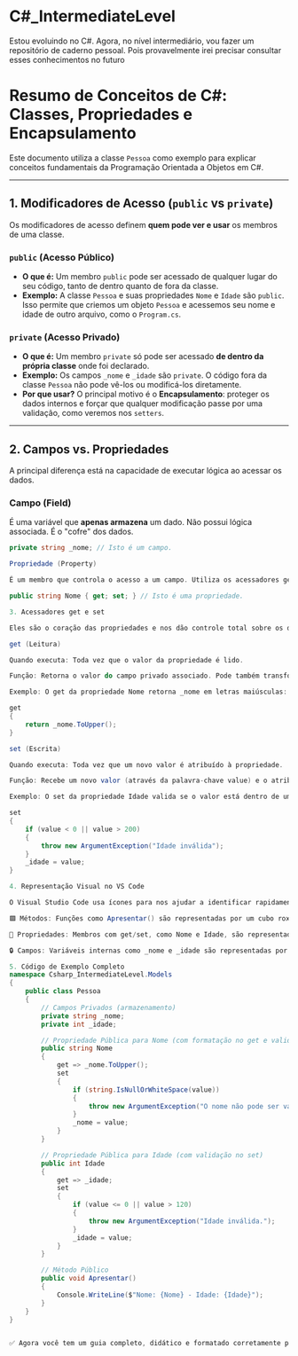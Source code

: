 # C#_IntermediateLevel
Estou evoluindo no C#. Agora, no nível intermediário, vou fazer um repositório de caderno pessoal. Pois provavelmente irei precisar consultar esses conhecimentos no futuro

# Resumo de Conceitos de C#: Classes, Propriedades e Encapsulamento

Este documento utiliza a classe `Pessoa` como exemplo para explicar conceitos fundamentais da Programação Orientada a Objetos em C#.

---

## 1. Modificadores de Acesso (`public` vs `private`)

Os modificadores de acesso definem **quem pode ver e usar** os membros de uma classe.

### `public` (Acesso Público)

- **O que é:** Um membro `public` pode ser acessado de qualquer lugar do seu código, tanto de dentro quanto de fora da classe.
- **Exemplo:** A classe `Pessoa` e suas propriedades `Nome` e `Idade` são `public`. Isso permite que criemos um objeto `Pessoa` e acessemos seu nome e idade de outro arquivo, como o `Program.cs`.

### `private` (Acesso Privado)

- **O que é:** Um membro `private` só pode ser acessado **de dentro da própria classe** onde foi declarado.
- **Exemplo:** Os campos `_nome` e `_idade` são `private`. O código fora da classe `Pessoa` não pode vê-los ou modificá-los diretamente.
- **Por que usar?** O principal motivo é o **Encapsulamento**: proteger os dados internos e forçar que qualquer modificação passe por uma validação, como veremos nos `setters`.

---

## 2. Campos vs. Propriedades

A principal diferença está na capacidade de executar lógica ao acessar os dados.

### Campo (Field)

É uma variável que **apenas armazena** um dado. Não possui lógica associada. É o "cofre" dos dados.

```csharp
private string _nome; // Isto é um campo.

Propriedade (Property)

É um membro que controla o acesso a um campo. Utiliza os acessadores get e set para definir a lógica de leitura e escrita. É o "porteiro" do cofre.

public string Nome { get; set; } // Isto é uma propriedade.

3. Acessadores get e set

Eles são o coração das propriedades e nos dão controle total sobre os dados.

get (Leitura)

Quando executa: Toda vez que o valor da propriedade é lido.

Função: Retorna o valor do campo privado associado. Pode também transformar o dado antes de retorná-lo.

Exemplo: O get da propriedade Nome retorna _nome em letras maiúsculas:

get
{
    return _nome.ToUpper();
}

set (Escrita)

Quando executa: Toda vez que um novo valor é atribuído à propriedade.

Função: Recebe um novo valor (através da palavra-chave value) e o atribui ao campo privado. Ideal para validações.

Exemplo: O set da propriedade Idade valida se o valor está dentro de um intervalo aceitável:

set
{
    if (value < 0 || value > 200)
    {
        throw new ArgumentException("Idade inválida");
    }
    _idade = value;
}

4. Representação Visual no VS Code

O Visual Studio Code usa ícones para nos ajudar a identificar rapidamente os tipos de membros de uma classe:

🟪 Métodos: Funções como Apresentar() são representadas por um cubo roxo.

🔧 Propriedades: Membros com get/set, como Nome e Idade, são representados por uma chave inglesa.

🔒 Campos: Variáveis internas como _nome e _idade são representadas por um cadeado, indicando que são private.

5. Código de Exemplo Completo
namespace Csharp_IntermediateLevel.Models
{
    public class Pessoa
    {
        // Campos Privados (armazenamento)
        private string _nome;
        private int _idade;

        // Propriedade Pública para Nome (com formatação no get e validação no set)
        public string Nome
        {
            get => _nome.ToUpper();
            set
            {
                if (string.IsNullOrWhiteSpace(value))
                {
                    throw new ArgumentException("O nome não pode ser vazio.");
                }
                _nome = value;
            }
        }

        // Propriedade Pública para Idade (com validação no set)
        public int Idade
        {
            get => _idade;
            set
            {
                if (value <= 0 || value > 120)
                {
                    throw new ArgumentException("Idade inválida.");
                }
                _idade = value;
            }
        }

        // Método Público
        public void Apresentar()
        {
            Console.WriteLine($"Nome: {Nome} - Idade: {Idade}");
        }
    }
}


✅ Agora você tem um guia completo, didático e formatado corretamente para explicar conceitos essenciais de C# com foco em POO, encapsulamento e propriedades.
